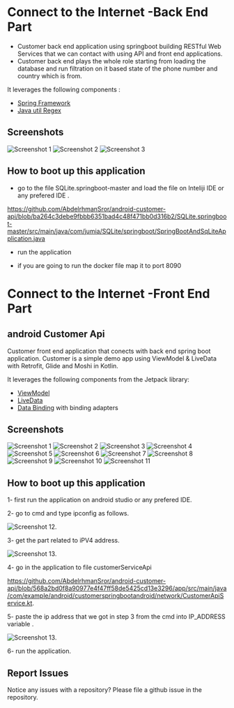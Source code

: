 # Connect to the Internet -Back End Part
* Customer back end application using springboot building RESTful Web Services that we can contact with using API and  front end applications.
* Customer back end plays the whole role starting from loading the database and run filtration on it based state of the phone number and country which is from.


 It leverages the following components :

* [Spring Framework](https://spring.io/projects/spring-framework)
* [Java util Regex](https://docs.oracle.com/javase/7/docs/api/java/util/regex/package-summary.html)

 
 ## Screenshots

![Screenshot 1](SQLite.springboot-master/screenshots/spring_app_run.JPG)
![Screenshot 2](SQLite.springboot-master/screenshots/running_1.JPG)
![Screenshot 3](SQLite.springboot-master/screenshots/running_2.JPG)





 
## How to boot up this application  
* go to the file SQLite.springboot-master and load the file on Inteliji IDE  or any prefered IDE .


https://github.com/AbdelrhmanSror/android-customer-api/blob/ba264c3debe9fbbb6351bad4c48f471bb0d316b2/SQLite.springboot-master/src/main/java/com/jumia/SQLite/springboot/SpringBootAndSqLiteApplication.java

* run the application

* if you are going to run the docker file map it to port 8090


# Connect to the Internet -Front End Part


## android Customer Api
Customer front end application that conects with back end spring boot application.
Customer is a simple demo app using ViewModel & LiveData with Retrofit, Glide and Moshi in Kotlin.

It leverages the following components from the Jetpack library:

* [ViewModel](https://developer.android.com/topic/libraries/architecture/viewmodel)
* [LiveData](https://developer.android.com/topic/libraries/architecture/livedata)
* [Data Binding](https://developer.android.com/topic/libraries/data-binding/) with binding adapters

## Screenshots

![Screenshot 1](screenshots/Screenshot_20210719-163310_Customers.jpg)
![Screenshot 2](screenshots/Screenshot_20210719-163315_Customers.jpg)
![Screenshot 3](screenshots/Screenshot_20210719-163322_Customers.jpg)
![Screenshot 4](screenshots/Screenshot_20210719-163327_Customers.jpg)
![Screenshot 5](screenshots/Screenshot_20210719-163334_Customers.jpg)
![Screenshot 6](screenshots/Screenshot_20210719-163338_Customers.jpg)
![Screenshot 7](screenshots/Screenshot_20210719-163405_Customers.jpg)
![Screenshot 8](screenshots/Screenshot_20210719-163413_Customers.jpg)
![Screenshot 9](screenshots/Screenshot_20210719-163416_Customers.jpg)
![Screenshot 10](screenshots/Screenshot_20210719-163421_Customers.jpg)
![Screenshot 11](screenshots/Screenshot_20210719-163424_Customers.jpg)





## How to boot up this application  
1- first run the application on android studio or any prefered IDE.


2- go to cmd and type ipconfig as follows.

  ![Screenshot 12](screenshots/cmd.JPG).
  
3- get the part related to iPV4 address.

  ![Screenshot 13](screenshots/ip.JPG).
  
4- go in the application to file customerServiceApi

   https://github.com/AbdelrhmanSror/android-customer-api/blob/568a2bd0f8a90977e4f47ff58de5425cd13e3296/app/src/main/java/com/example/android/customerspringbootandroid/network/CustomerApiService.kt.
   
   
5- paste the ip address that we got in step 3 from the cmd  into IP_ADDRESS variable .
   
   ![Screenshot 13](screenshots/ip_address_variable.JPG).
   
   
6- run the application.



## Report Issues
Notice any issues with a repository? Please file a github issue in the repository.
